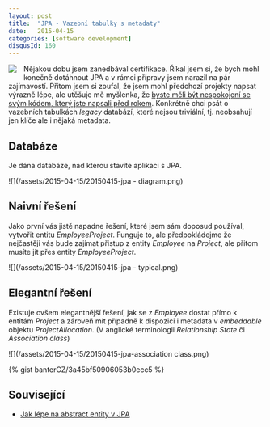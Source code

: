 ```yaml
---
layout: post
title:  "JPA - Vazební tabulky s metadaty"
date:   2015-04-15
categories: [software development]
disqusId: 160
---
```

<div style="float: left; margin: 0 1em 1em 0; text-align: center;"><a href="http://openclipart.org/detail/94723/database-symbol-by-rg1024"><img src="http://openclipart.org/image/150px/svg_to_png/94723/db.png" /></a></div>Nějakou dobu jsem zanedbával certifikace. Říkal jsem si, že bych mohl konečně dotáhnout JPA a v rámci přípravy jsem narazil na pár zajímavostí. Přitom jsem si zoufal, že jsem mohl předchozí projekty napsat výrazně lépe, ale utěšuje mě myšlenka, že <a href="/item/130">byste měli být nespokojení se svým kódem, který jste napsali před rokem</a>. Konkrétně chci psát o vazebních tabulkách <em>legacy</em> databází, které nejsou triviální, tj. neobsahují jen klíče ale i nějaká metadata.
<!--more-->

<div style="clear: both"></div>

Databáze
------

Je dána databáze, nad kterou stavíte aplikaci s JPA.

![](/assets/2015-04-15/20150415-jpa - diagram.png)

Naivní řešení
------

Jako první vás jistě napadne řešení, které jsem sám doposud používal, vytvořit entitu <em>EmployeeProject</em>. Funguje to, ale předpokládejme že nejčastěji vás bude zajímat přistup z entity <em>Employee</em> na <em>Project</em>, ale přitom musíte jít přes entity <em>EmployeeProject</em>.

![](/assets/2015-04-15/20150415-jpa - typical.png)

Elegantní řešení
------

Existuje ovšem elegantnější řešení, jak se z <em>Employee</em> dostat přímo k entitám <em>Project</em> a zároveň mít případně k dispozici i metadata v <em>embeddable</em> objektu <em>ProjectAllocation</em>. (V anglické terminologii <em>Relationship State</em> či <em>Association class</em>)

![](/assets/2015-04-15/20150415-jpa-association class.png)

{% gist banterCZ/3a45bf50906053b0ecc5 %}

Související
------

* <a href="/item/137">Jak lépe na abstract entity v JPA</a>